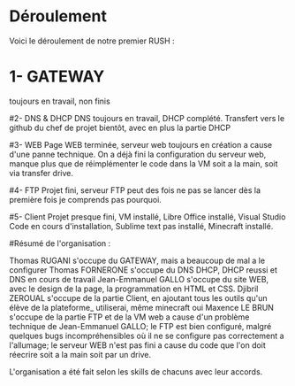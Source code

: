 # Déroulement

Voici le déroulement de notre premier RUSH :

# 1- GATEWAY
toujours en travail, non finis

#2- DNS & DHCP
DNS toujours en travail, DHCP complété. Transfert vers le github du chef de projet bientôt, avec en plus la partie DHCP

#3- WEB
Page WEB terminée, serveur web toujours en création a cause d'une panne technique. On a déjà fini la configuration du serveur web, manque plus que de réimplémenter le code dans la VM soit a la main, soit via transfer drive.

#4- FTP
Projet fini, serveur FTP peut des fois ne pas se lancer dès la première fois je comprends pas pourquoi.

#5- Client
Projet presque fini, VM installé, Libre Office installé, Visual Studio Code en cours d'installation, Sublime text pas installé, Minecraft installé.


#Résumé de l'organisation :

Thomas RUGANI s'occupe du GATEWAY, mais a beaucoup de mal a le configurer
Thomas FORNERONE s'occupe du DNS DHCP, DHCP reussi et DNS en cours de travail
Jean-Emmanuel GALLO s'occupe du site WEB, avec le design de la page, la programmation en HTML et CSS.
Djibril ZEROUAL s'occupe de la partie Client, en ajoutant tous les outils qu'un élève de la plateforme_ utiliserai, même minecraft oui
Maxence LE BRUN s'occupe de la partie FTP et de la VM web a cause d'un problème technique de Jean-Emmanuel GALLO;
le FTP est bien configuré, malgré quelques bugs incompréhensibles où il ne se configure pas correctement a l'allumage; 
le serveur WEB n'est pas fini a cause du code que l'on doit réecrire soit a la main soit par un drive.


L'organisation a été fait selon les skills de chacuns avec leur accords.
